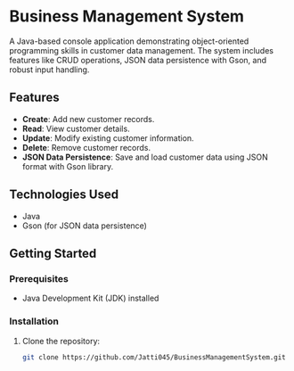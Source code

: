 # Business Management System

A Java-based console application demonstrating object-oriented programming skills in customer data management. The system includes features like CRUD operations, JSON data persistence with Gson, and robust input handling.

## Features

- **Create**: Add new customer records.
- **Read**: View customer details.
- **Update**: Modify existing customer information.
- **Delete**: Remove customer records.
- **JSON Data Persistence**: Save and load customer data using JSON format with Gson library.

## Technologies Used

- Java
- Gson (for JSON data persistence)

## Getting Started

### Prerequisites

- Java Development Kit (JDK) installed

### Installation

1. Clone the repository:
   ```bash
   git clone https://github.com/Jatti045/BusinessManagementSystem.git
